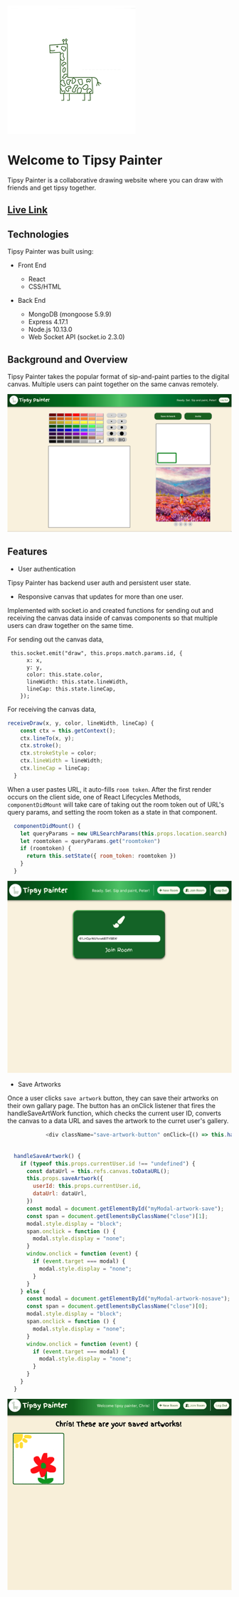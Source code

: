 ![](./frontend/public/tipsylogo.png)

# Welcome to Tipsy Painter

Tipsy Painter is a collaborative drawing website where you can draw with friends and get tipsy together.

## [Live Link](http://tipsypainter.herokuapp.com/#/)

## Technologies

Tipsy Painter was built using:

* Front End
     * React
     * CSS/HTML

* Back End
     * MongoDB (mongoose 5.9.9)
     * Express 4.17.1
     * Node.js 10.13.0
     * Web Socket API (socket.io 2.3.0)
     
## Background and Overview

Tipsy Painter takes the popular format of sip-and-paint parties to the digital canvas. Multiple users can paint together on the same canvas remotely.

![tipsypainter](frontend/public/p2.png)

## Features

* User authentication

Tipsy Painter has backend user auth and persistent user state. 

* Responsive canvas that updates for more than one user.

Implemented with socket.io and created functions for sending out and receiving the canvas data inside of canvas components so that multiple users can draw together on the same time.

For sending out the canvas data,

```javascipt
 this.socket.emit("draw", this.props.match.params.id, {
      x: x,
      y: y,
      color: this.state.color,
      lineWidth: this.state.lineWidth,
      lineCap: this.state.lineCap,
    });
```

For receiving the canvas data,
```javascript
receiveDraw(x, y, color, lineWidth, lineCap) {
    const ctx = this.getContext();
    ctx.lineTo(x, y);
    ctx.stroke();
    ctx.strokeStyle = color;
    ctx.lineWidth = lineWidth;
    ctx.lineCap = lineCap;
  }
```

When a user pastes URL, it auto-fills ```room token```. 
After the first render occurs on the client side, one of React Lifecycles Methods, ```componentDidMount``` will take care of taking out the room token out of URL's query params, and setting the room token as a state in that component. 

```javascript 
  componentDidMount() {
    let queryParams = new URLSearchParams(this.props.location.search)
    let roomtoken = queryParams.get("roomtoken")
    if (roomtoken) {
      return this.setState({ room_token: roomtoken })
    }
  }
 ```
 
 ![tipsypainter](frontend/public/p4.png)

* Save Artworks

Once a user clicks ```save artwork``` button, they can save their artworks on their own gallary page. The button has an onClick listener that fires the handleSaveArtWork function, which checks the current user ID, converts the canvas to a data URL and saves the artwork to the curret user's gallery.

```javascript 
            <div className="save-artwork-button" onClick={() => this.handleSaveArtwork()}>Save Artwork</div>
```

```javascript 

  handleSaveArtwork() {
    if (typeof this.props.currentUser.id !== "undefined") {
      const dataUrl = this.refs.canvas.toDataURL();
      this.props.saveArtwork({
        userId: this.props.currentUser.id,
        dataUrl: dataUrl,
      })
      const modal = document.getElementById("myModal-artwork-save");
      const span = document.getElementsByClassName("close")[1];
      modal.style.display = "block";
      span.onclick = function () {
        modal.style.display = "none";
      }
      window.onclick = function (event) {
        if (event.target === modal) {
          modal.style.display = "none";
        }
      }
    } else {
      const modal = document.getElementById("myModal-artwork-nosave");
      const span = document.getElementsByClassName("close")[0];
      modal.style.display = "block";
      span.onclick = function () {
        modal.style.display = "none";
      }
      window.onclick = function (event) {
        if (event.target === modal) {
          modal.style.display = "none";
        }
      }
    }
  }
 ```


![tipsypainter](frontend/public/p5.png)



